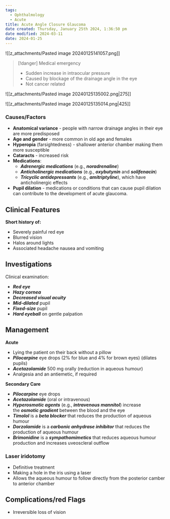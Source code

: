 ```yaml
---
tags:
  - Ophthalmology
  - Acute
title: Acute Angle Closure Glaucoma
date created: Thursday, January 25th 2024, 1:36:50 pm
date modified: 2024-03-11
date: 2024-01-25
---
```

![[z_attachments/Pasted image 20240125141057.png]]


> [!danger] Medical emergency
> 
> - Sudden increase in intraocular pressure 
> - Caused by blockage of the drainage angle in the eye 
> - Not cancer related

![[z_attachments/Pasted image 20240125135002.png|275]]

![[z_attachments/Pasted image 20240125135014.png|425]]
### Causes/Factors

- **Anatomical variance** - people with narrow drainage angles in their eye are more predisposed 
- **Age and gender** - more common in old age and females
- **Hyperopia** (farsightedness) - shallower anterior chamber making them more susceptible
- **Cataracts** - increased risk 
- **Medications**:
	- **_Adrenergic medications_** (e.g., **_noradrenaline_**)
	- **_Anticholinergic medications_** (e.g., **_oxybutynin_** and **_solifenacin_**)
	- **_Tricyclic antidepressants_** (e.g., **_amitriptyline_**), which have anticholinergic effects
- **Pupil dilation** - medications or conditions that can cause pupil dilation can contribute to the development of acute glaucoma. 

## Clinical Features

**Short history of:**
- Severely painful red eye
- Blurred vision
- Halos around lights
- Associated headache nausea and vomiting 

## Investigations

Clinical examination:
- **_Red eye_**
- **_Hazy cornea_**
- **_Decreased visual acuity_**
- **_Mid-dilated_** pupil
- **_Fixed-size_** pupil
- **_Hard eyeball_** on gentle palpation

## Management

**Acute**
- Lying the patient on their back without a pillow 
- ***Pilocarpine*** eye drops (2% for blue and 4% for brown eyes) (dilates pupils)
- **_Acetazolamide_** 500 mg orally (reduction in aqueous humour) 
- Analgesia and an antiemetic, if required

**Secondary Care**
- **_Pilocarpine_** eye drops
- **_Acetazolamide_** (oral or intravenous)
- **_Hyperosmotic agents_** (e.g., **_intravenous mannitol_**) increase the **_osmotic gradient_** between the blood and the eye
- **_Timolol_** is a **_beta blocker_** that reduces the production of aqueous humour
- **_Dorzolamide_** is a **_carbonic anhydrase inhibitor_** that reduces the production of aqueous humour
- **_Brimonidine_** is a **_sympathomimetics_** that reduces aqueous humour production and increases uveoscleral outflow

### Laser iridotomy

- Definitive treatment 
- Making a hole in the iris using a laser
- Allows the aqueous humour to follow directly from the posterior camber to anterior chamber


## Complications/red Flags

- Irreversible loss of vision 